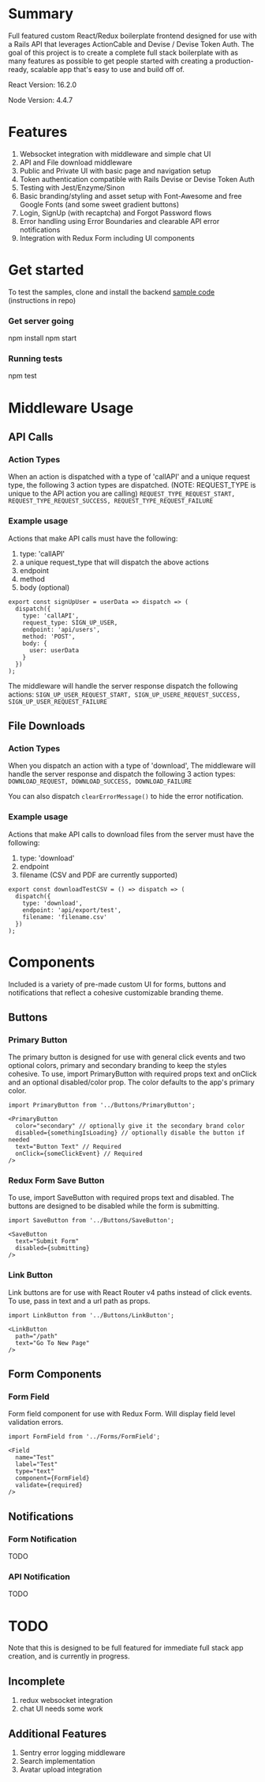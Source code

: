 # Summary 
Full featured custom React/Redux boilerplate frontend designed for use with a Rails API that leverages ActionCable and Devise / Devise Token Auth. The goal of this project is to create a complete full stack boilerplate with as many features as possible to get people started with creating a production-ready, scalable app that's easy to use and build off of.

React Version: 16.2.0

Node Version: 4.4.7


# Features
1. Websocket integration with middleware and simple chat UI
2. API and File download middleware
3. Public and Private UI with basic page and navigation setup
4. Token authentication compatible with Rails Devise or Devise Token Auth
5. Testing with Jest/Enzyme/Sinon
6. Basic branding/styling and asset setup with Font-Awesome and free Google Fonts (and some sweet gradient buttons)
7. Login, SignUp (with recaptcha) and Forgot Password flows
8. Error handling using Error Boundaries and clearable API error notifications
9. Integration with Redux Form including UI components

# Get started
To test the samples, clone and install the backend [sample code](https://github.com/loomnugget/rails-backend) (instructions in repo)

### Get server going
npm install
npm start

### Running tests
npm test

# Middleware Usage

## API Calls
### Action Types
When an action is dispatched with a type of 'callAPI' and a unique request type, the following 3 action types are dispatched. (NOTE: REQUEST_TYPE is unique to the API action you are calling)
`REQUEST_TYPE_REQUEST_START, REQUEST_TYPE_REQUEST_SUCCESS, REQUEST_TYPE_REQUEST_FAILURE`

### Example usage
Actions that make API calls must have the following:
1. type: 'callAPI' 
2. a unique request_type that will dispatch the above actions
3. endpoint
4. method 
5. body (optional)

```
export const signUpUser = userData => dispatch => (
  dispatch({
    type: 'callAPI',
    request_type: SIGN_UP_USER,
    endpoint: 'api/users',
    method: 'POST',
    body: {
      user: userData
    }
  })
);
```

The middleware will handle the server response dispatch the following actions:
`SIGN_UP_USER_REQUEST_START, SIGN_UP_USERE_REQUEST_SUCCESS, SIGN_UP_USER_REQUEST_FAILURE`

## File Downloads
### Action Types
When you dispatch an action with a type of 'download', The middleware will handle the server response and dispatch the following 3 action types:
`DOWNLOAD_REQUEST, DOWNLOAD_SUCCESS, DOWNLOAD_FAILURE`

You can also dispatch `clearErrorMessage()` to hide the error notification. 

### Example usage
Actions that make API calls to download files from the server must have the following:
1. type: 'download' 
2. endpoint
3. filename (CSV and PDF are currently supported)

```
export const downloadTestCSV = () => dispatch => (
  dispatch({
    type: 'download',
    endpoint: 'api/export/test',
    filename: 'filename.csv'
  })
);
```

# Components
Included is a variety of pre-made custom UI for forms, buttons and notifications that reflect a cohesive customizable  branding theme.

## Buttons 

### Primary Button
The primary button is designed for use with general click events and two optional colors, primary and secondary branding to keep the styles cohesive. To use, import PrimaryButton with required props text and onClick and an optional disabled/color prop. The color defaults to the app's primary color.

```
import PrimaryButton from '../Buttons/PrimaryButton';

<PrimaryButton  
  color="secondary" // optionally give it the secondary brand color
  disabled={somethingIsLoading} // optionally disable the button if needed
  text="Button Text" // Required
  onClick={someClickEvent} // Required
/>
```


### Redux Form Save Button
To use, import SaveButton with required props text and disabled. The buttons are designed to be disabled while the form is submitting.

```
import SaveButton from '../Buttons/SaveButton';

<SaveButton 
  text="Submit Form" 
  disabled={submitting}
/>
```


### Link Button
Link buttons are for use with React Router v4 paths instead of click events. To use, pass in text and a url path as props.
```
import LinkButton from '../Buttons/LinkButton';

<LinkButton 
  path="/path" 
  text="Go To New Page" 
/>
```

## Form Components 

### Form Field
Form field component for use with Redux Form. Will display field level validation errors.

```
import FormField from '../Forms/FormField';

<Field
  name="Test"
  label="Test"
  type="text"
  component={FormField}
  validate={required}
/>
```

## Notifications

### Form Notification
TODO

### API Notification
TODO

# TODO
Note that this is designed to be full featured for immediate full stack app creation, and is currently in progress.

## Incomplete
1. redux websocket integration
2. chat UI needs some work

## Additional Features
1. Sentry error logging middleware
2. Search implementation
3. Avatar upload integration 

